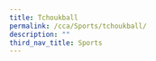 ```yaml
---
title: Tchoukball
permalink: /cca/Sports/tchoukball/
description: ""
third_nav_title: Sports
---
```

